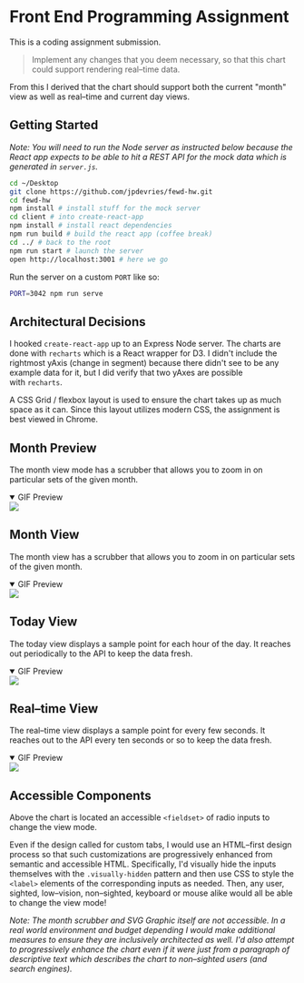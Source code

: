 # Front End Programming Assignment

This is a coding assignment&nbsp;submission.

> Implement any changes that you deem necessary, so that this chart could support rendering real&ndash;time&nbsp;data.

From this I derived that the chart should support both the current "month" view as well as real&ndash;time and current day&nbsp;views.

## Getting Started

_Note: You will need to run the Node server as instructed below because the React app expects to be able to hit a REST API for the mock&nbsp;data which is generated in&nbsp;`server.js`._

```bash
cd ~/Desktop
git clone https://github.com/jpdevries/fewd-hw.git
cd fewd-hw
npm install # install stuff for the mock server
cd client # into create-react-app
npm install # install react dependencies
npm run build # build the react app (coffee break)
cd ../ # back to the root
npm run start # launch the server
open http://localhost:3001 # here we go
```

Run the server on a custom `PORT` like&nbsp;so:
```bash
PORT=3042 npm run serve
```

## Architectural Decisions
I hooked `create-react-app` up to an Express Node server. The charts are done with `recharts` which is a React wrapper for&nbsp;D3. I didn't include the rightmost yAxis (change in segment) because there didn't see to be any example data for it, but I did verify that two yAxes are possible with&nbsp;`recharts`.

A CSS Grid / flexbox layout is used to ensure the chart takes up as much space as it can. Since this layout utilizes modern CSS, the assignment is best viewed in&nbsp;Chrome.

## Month Preview
The month view mode has a scrubber that allows you to zoom in on particular sets of the given&nbsp;month.

<details open>
  <summary>GIF Preview</summary>
  <img src="http://j4p.us/0c2t05161G39/scrubber.gif" />
</details>

## Month View
The month view has a scrubber that allows you to zoom in on particular sets of the given&nbsp;month.

<details open>
  <summary>GIF Preview</summary>
  <img src="http://j4p.us/0c2t05161G39/scrubber.gif" />
</details>

## Today View
The today view displays a sample point for each hour of the day. It reaches out periodically to the API to keep the data&nbsp;fresh.

<details open>
  <summary>GIF Preview</summary>
  <img src="http://j4p.us/0R191l1j2M1T/today.gif" />
</details>

## Real&ndash;time View
The real&ndash;time view displays a sample point for every few seconds. It reaches out to the API every ten seconds or so to keep the data&nbsp;fresh.

<details open>
  <summary>GIF Preview</summary>
  <img src="http://j4p.us/0w1M2H3v321u/realtime.gif" />
</details>

## Accessible Components
Above the chart is located an accessible `<fieldset>` of radio inputs to change the view&nbsp;mode.  

Even if the design called for custom tabs, I would use an HTML&ndash;first design process so that such customizations are progressively enhanced from semantic and accessible HTML. Specifically, I'd visually hide the inputs themselves with the `.visually-hidden` pattern and then use CSS to style the `<label>` elements of the corresponding inputs as needed. Then, any user, sighted, low&ndash;vision, non&ndash;sighted, keyboard or mouse alike would all be able to change the view&nbsp;mode!

_Note: The month scrubber and SVG Graphic itself are not accessible. In a real world environment and budget depending I would make additional measures to ensure they are inclusively architected as&nbsp;well. I'd also attempt to progressively enhance the chart even if it were just from a paragraph of descriptive text which describes the chart to non&ndash;sighted users (and search&nbsp;engines)._
